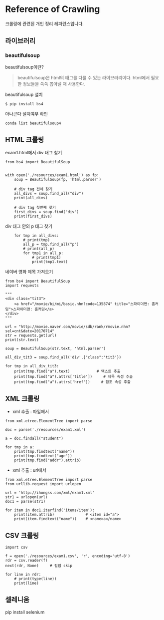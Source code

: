 # Reference of Crawling
크롤링에 관련된 개인 정리 레퍼런스입니다.

## 라이브러리
### beautifulsoup

beautifulsoup이란?
    
> beautifulsoup은 html의 태그를 다룰 수 있는 라이브러리이다. html에서 필요한 정보들을 쏙쏙 뽑아낼 때 사용한다. 

beautifulsoup 설치
```
$ pip install bs4
```
아나콘다 설치여부 확인
```
conda list beautifulsoup4
```


## HTML 크롤링

exam1.html에서
div 태그 찾기

```
from bs4 import BeautifulSoup


with open('./resources/exam1.html') as fp:
    soup = BeautifulSoup(fp, 'html.parser')

    # div tag 전체 찾기
    all_divs = soup.find_all("div")
    print(all_divs)

    # div tag 첫번쨰 찾기
    first_divs = soup.find("div")
    print(first_divs)
```

div 태그 안의 p 태그 찾기
```
    for tmp in all_divs:
        # print(tmp)
        all_p = tmp.find_all("p")
        # print(all_p)
        for tmp1 in all_p:
            # print(tmp1)
            print(tmp1.text)
```

네이버 영화 제목 가져오기

```
from bs4 import BeautifulSoup
import requests

"""
<div class="tit3">
    <a href="/movie/bi/mi/basic.nhn?code=135874" title="스파이더맨: 홈커밍">스파이더맨: 홈커밍</a>
</div>
"""

url = "http://movie.naver.com/movie/sdb/rank/rmovie.nhn?sel=cnt&date=20170714"
str = requests.get(url)
print(str.text)

soup = BeautifulSoup(str.text, 'html.parser')

all_div_tit3 = soup.find_all('div',{"class":'tit3'})

for tmp in all_div_tit3:
    print(tmp.find("a").text)            # 텍스트 추출
    print(tmp.find("a").attrs['title'])     # 제목 속성 추출
    print(tmp.find("a").attrs['href'])     # 참조 속성 추출    
```


## XML 크롤링

- xml 추출 : 파일에서
```
from xml.etree.ElementTree import parse

doc = parse('./resources/exam1.xml')

a = doc.findall("student")

for tmp in a:
    print(tmp.findtext("name"))
    print(tmp.findtext("age"))
    print(tmp.find("addr").attrib)
```

- xml 추출 : url에서
```
from xml.etree.ElementTree import parse
from urllib.request import urlopen

url = 'http://ihongss.com/xml/exam1.xml'
str1 = urlopen(url)
doc1 = parse(str1)

for item in doc1.iterfind('items/item'):
    print(item.attrib)              # <item id="a">
    print(item.findtext("name"))    # <name>a</name>

```

## CSV 크롤링
```
import csv

f = open('./resources/exam1.csv', 'r', encoding='utf-8')
rdr = csv.reader(f)
next(rdr, None)     # 컬럼 skip

for line in rdr:
    # print(type(line))
    print(line)
```

## 셀레니움

pip install selenium